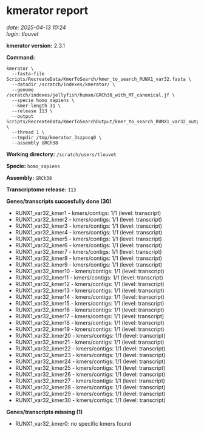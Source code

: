 # kmerator report
*date: 2025-04-13 10:24*  
*login: tlouvet*

**kmerator version:** 2.3.1

**Command:**

```
kmerator \
  --fasta-file Scripts/RecreateData/KmerToSearch/kmer_to_search_RUNX1_var32.fasta \
  --datadir /scratch/indexes/kmerator/ \
  --genome /scratch/indexes/jellyfish/human/GRCh38_with_MT_canonical.jf \
  --specie homo_sapiens \
  --kmer-length 31 \
  --release 113 \
  --output Scripts/RecreateData/KmerToSearchOutput/kmer_to_search_RUNX1_var32_output \
  --thread 1 \
  --tmpdir /tmp/kmerator_3szpocq0 \
  --assembly GRCh38
```

**Working directory:** `/scratch/users/tlouvet`

**Specie:** `homo_sapiens`

**Assembly:** `GRCh38`

**Transcriptome release:** `113`

**Genes/transcripts succesfully done (30)**

- RUNX1_var32_kmer1 - kmers/contigs: 1/1 (level: transcript)
- RUNX1_var32_kmer2 - kmers/contigs: 1/1 (level: transcript)
- RUNX1_var32_kmer3 - kmers/contigs: 1/1 (level: transcript)
- RUNX1_var32_kmer4 - kmers/contigs: 1/1 (level: transcript)
- RUNX1_var32_kmer5 - kmers/contigs: 1/1 (level: transcript)
- RUNX1_var32_kmer6 - kmers/contigs: 1/1 (level: transcript)
- RUNX1_var32_kmer7 - kmers/contigs: 1/1 (level: transcript)
- RUNX1_var32_kmer8 - kmers/contigs: 1/1 (level: transcript)
- RUNX1_var32_kmer9 - kmers/contigs: 1/1 (level: transcript)
- RUNX1_var32_kmer10 - kmers/contigs: 1/1 (level: transcript)
- RUNX1_var32_kmer11 - kmers/contigs: 1/1 (level: transcript)
- RUNX1_var32_kmer12 - kmers/contigs: 1/1 (level: transcript)
- RUNX1_var32_kmer13 - kmers/contigs: 1/1 (level: transcript)
- RUNX1_var32_kmer14 - kmers/contigs: 1/1 (level: transcript)
- RUNX1_var32_kmer15 - kmers/contigs: 1/1 (level: transcript)
- RUNX1_var32_kmer16 - kmers/contigs: 1/1 (level: transcript)
- RUNX1_var32_kmer17 - kmers/contigs: 1/1 (level: transcript)
- RUNX1_var32_kmer18 - kmers/contigs: 1/1 (level: transcript)
- RUNX1_var32_kmer19 - kmers/contigs: 1/1 (level: transcript)
- RUNX1_var32_kmer20 - kmers/contigs: 1/1 (level: transcript)
- RUNX1_var32_kmer21 - kmers/contigs: 1/1 (level: transcript)
- RUNX1_var32_kmer22 - kmers/contigs: 1/1 (level: transcript)
- RUNX1_var32_kmer23 - kmers/contigs: 1/1 (level: transcript)
- RUNX1_var32_kmer24 - kmers/contigs: 1/1 (level: transcript)
- RUNX1_var32_kmer25 - kmers/contigs: 1/1 (level: transcript)
- RUNX1_var32_kmer26 - kmers/contigs: 1/1 (level: transcript)
- RUNX1_var32_kmer27 - kmers/contigs: 1/1 (level: transcript)
- RUNX1_var32_kmer28 - kmers/contigs: 1/1 (level: transcript)
- RUNX1_var32_kmer29 - kmers/contigs: 1/1 (level: transcript)
- RUNX1_var32_kmer30 - kmers/contigs: 1/1 (level: transcript)


**Genes/transcripts missing (1)**

- RUNX1_var32_kmer0: no specific kmers found
